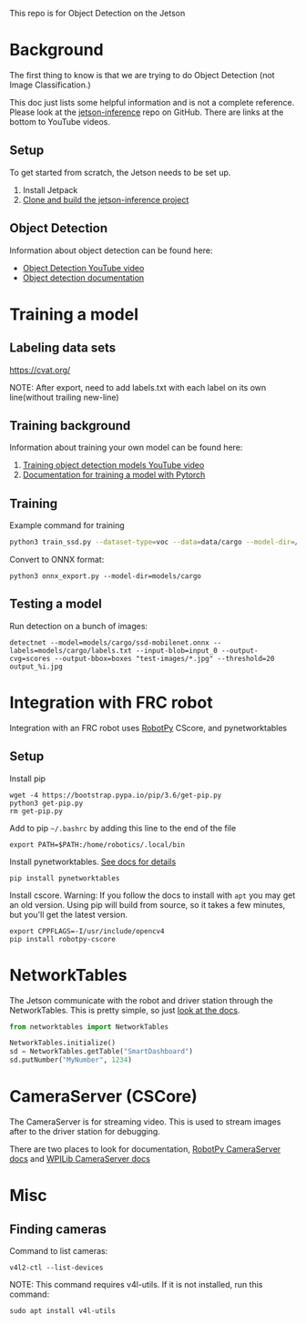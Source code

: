 This repo is for Object Detection on the Jetson

# Background
The first thing to know is that we are trying to do Object Detection (not Image Classification.)

This doc just lists some helpful information and is not a complete reference. Please look at the [jetson-inference](https://github.com/dusty-nv/jetson-inference) repo on GitHub. There are links at the bottom to YouTube videos.

## Setup
To get started from scratch, the Jetson needs to be set up.
1) Install Jetpack
1) [Clone and build the jetson-inference project](https://github.com/dusty-nv/jetson-inference/blob/master/docs/building-repo-2.md)

## Object Detection
Information about object detection can be found here:
- [Object Detection YouTube video](https://www.youtube.com/watch?v=obt60r8ZeB0&list=PL5B692fm6--uQRRDTPsJDp4o0xbzkoyf8&index=12)
- [Object detection documentation](
  https://github.com/dusty-nv/jetson-inference/blob/master/docs/detectnet-console-2.md#detecting-objects-from-the-command-line)

# Training a model
## Labeling data sets

https://cvat.org/

NOTE: After export, need to add labels.txt with each label on its own line(without trailing new-line)

## Training background
Information about training your own model can be found here:
1) [Training object detection models YouTube video](https://www.youtube.com/watch?v=2XMkPW_sIGg&list=PL5B692fm6--uQRRDTPsJDp4o0xbzkoyf8&index=13)
1) [Documentation for training a model with Pytorch](https://github.com/dusty-nv/jetson-inference/blob/master/docs/pytorch-collect-detection.md)

## Training
Example command for training
```bash
python3 train_ssd.py --dataset-type=voc --data=data/cargo --model-dir=/models/cargo --batch-size=4 --workers=2
```

Convert to ONNX format:
```
python3 onnx_export.py --model-dir=models/cargo
```

## Testing a model
Run detection on a bunch of images:
```
detectnet --model=models/cargo/ssd-mobilenet.onnx --labels=models/cargo/labels.txt --input-blob=input_0 --output-cvg=scores --output-bbox=boxes "test-images/*.jpg" --threshold=20 output_%i.jpg
```

# Integration with FRC robot
Integration with an FRC robot uses [RobotPy](https://robotpy.readthedocs.io/en/stable/) CScore, and pynetworktables

## Setup
Install pip
```
wget -4 https://bootstrap.pypa.io/pip/3.6/get-pip.py
python3 get-pip.py
rm get-pip.py
```

Add to pip `~/.bashrc` by adding this line to the end of the file
```
export PATH=$PATH:/home/robotics/.local/bin
```

Install pynetworktables. [See docs for details](https://robotpy.readthedocs.io/en/stable/install/pynetworktables.html#install-via-pip-on-macos-linux)
```
pip install pynetworktables
```


Install cscore.
Warning: If you follow the docs to install with `apt` you may get an old version. Using pip will build from source, so it takes a few minutes, but you'll get the latest version.
```
export CPPFLAGS=-I/usr/include/opencv4
pip install robotpy-cscore
```

# NetworkTables
The Jetson communicate with the robot and driver station through the NetworkTables. This is pretty simple, so just [look at the docs](https://robotpy.readthedocs.io/projects/pynetworktables/en/stable/api.html).

```python
from networktables import NetworkTables

NetworkTables.initialize()
sd = NetworkTables.getTable("SmartDashboard")
sd.putNumber("MyNumber", 1234)
```

# CameraServer (CSCore)
The CameraServer is for streaming video. This is used to stream images after to the driver station for debugging.

There are two places to look for documentation, [RobotPy CameraServer docs](https://robotpy.readthedocs.io/projects/cscore/en/stable/api.html) and [WPILib CameraServer docs](https://docs.wpilib.org/en/stable/docs/software/vision-processing/introduction/cameraserver-class.html)

# Misc
## Finding cameras
Command to list cameras:
```
v4l2-ctl --list-devices
```
NOTE: This command requires v4l-utils. If it is not installed, run this command:
```
sudo apt install v4l-utils
```